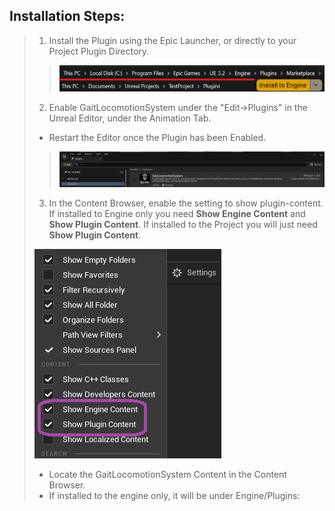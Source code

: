 ## Installation Steps:
> 1. Install the Plugin using the Epic Launcher, or directly to your Project Plugin Directory.
>> ![](../Assets/Images/Installation/Plugin_Directory.png#small-image)
>
> 2. Enable GaitLocomotionSystem under the "Edit->Plugins" in the Unreal Editor, under the Animation Tab.
> - Restart the Editor once the Plugin has been Enabled.
>> ![](../Assets/Images/Installation/Enable_Plugin.png#small-image)
>
> 3. In the Content Browser, enable the setting to show plugin-content. If installed to Engine only you need **Show Engine Content** and **Show Plugin Content**. If installed to the Project you will just need **Show Plugin Content**.
> 
> ![](../Assets/Images/Installation/browser-settings.png#small-image)
> 
> - Locate the GaitLocomotionSystem Content in the Content Browser. 
> - If installed to the engine only, it will be under Engine/Plugins:
>
